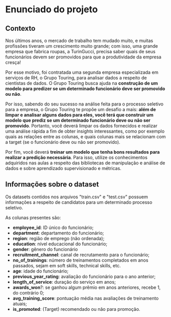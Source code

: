 # Enunciado do projeto

## Contexto 

Nos últimos anos, o mercado de trabalho tem mudado muito, e muitas profissões
tiveram um crescimento muito grande; com isso, uma grande empresa que fabrica
roupas, a TurinGucci, precisa saber quais de seus funcionários devem ser promovidos
para que a produtividade da empresa cresça!

Por esse motivo, foi contratada uma segunda empresa especializada em serviços de
RH, o Grupo Touring, para analisar dados a respeito de cientistas de dados. O Grupo
Touring busca ajuda na **construção de um modelo para predizer se um determinado
funcionário deve ser promovido ou não**.

Por isso, sabendo do seu sucesso na análise feita para o processo seletivo para a
empresa, o Grupo Touring te propõe um desafio a mais: **além de limpar e analisar
alguns dados para eles, você terá que construir um modelo que prediz se um
determinado funcionário deve ou não ser promovido**. Portanto, você deverá limpar
os dados fornecidos e realizar uma análise rápida a fim de obter insights
interessantes, como por exemplo quais as relações entre as colunas, e quais colunas
mais se relacionam com a target (se o funcionário deve ou não ser promovido). 

Por fim, você deverá **treinar um modelo que tenha bons resultados para realizar a
predição necessária**. Para isso, utilize os conhecimentos adquiridos nas aulas a
respeito das bibliotecas de manipulação e análise de dados e sobre aprendizado
supervisionado e métricas.


## Informações sobre o dataset


Os datasets contidos nos arquivos "train.csv" e "test.csv" possuem informações a respeito de candidatos para um determinado
processo seletivo. 

As colunas presentes são:

- **employee_id**: ID único do funcionário;
- **department**: departamento do funcionário;
- **region**: região de emprego (não ordenada);
- **education**: nível educacional do funcionário;
- **gender**: gênero do funcionário
- **recruitment_channel**: canal de recrutamento para o funcionário;
- **no_of_trainings**: número de treinamentos completados em anos passados,
sejam em soft skills, technical skills, etc.
- **age**: idade do funcionário;
- **previous_year_rating**: avaliação do funcionário para o ano anterior;
- **length_of_service**: duração do serviço em anos;
- **awards_won**?: se ganhou algum prêmio em anos anteriores, recebe 1, do
contrário 0;
- **avg_training_score**: pontuação média nas avaliações de treinamento atuais;
- **is_promoted**: (Target) recomendado ou não para promoção.

